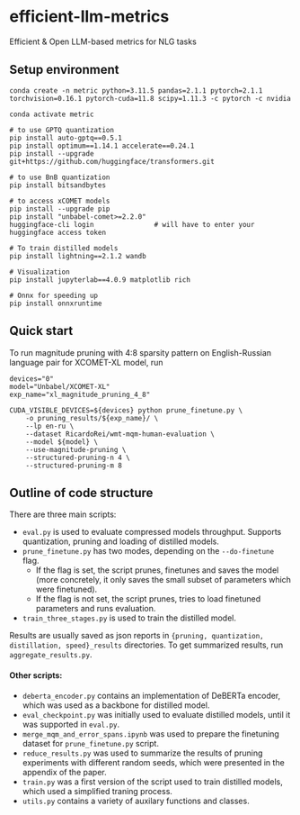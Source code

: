 # efficient-llm-metrics
Efficient &amp; Open LLM-based metrics for NLG tasks

## Setup environment
```
conda create -n metric python=3.11.5 pandas=2.1.1 pytorch=2.1.1 torchvision=0.16.1 pytorch-cuda=11.8 scipy=1.11.3 -c pytorch -c nvidia

conda activate metric

# to use GPTQ quantization
pip install auto-gptq==0.5.1
pip install optimum==1.14.1 accelerate==0.24.1
pip install --upgrade git+https://github.com/huggingface/transformers.git

# to use BnB quantization
pip install bitsandbytes

# to access xCOMET models
pip install --upgrade pip
pip install "unbabel-comet>=2.2.0"
huggingface-cli login               # will have to enter your huggingface access token

# To train distilled models
pip install lightning==2.1.2 wandb

# Visualization
pip install jupyterlab==4.0.9 matplotlib rich

# Onnx for speeding up
pip install onnxruntime
```

## Quick start

To run magnitude pruning with 4:8 sparsity pattern on English-Russian language pair for XCOMET-XL model, run
```
devices="0"
model="Unbabel/XCOMET-XL"
exp_name="xl_magnitude_pruning_4_8"

CUDA_VISIBLE_DEVICES=${devices} python prune_finetune.py \
    -o pruning_results/${exp_name}/ \
    --lp en-ru \
    --dataset RicardoRei/wmt-mqm-human-evaluation \
    --model ${model} \
    --use-magnitude-pruning \
    --structured-pruning-n 4 \
    --structured-pruning-m 8
```

## Outline of code structure

There are three main scripts:
- `eval.py` is used to evaluate compressed models throughput. Supports quantization, pruning and loading of distilled models.
- `prune_finetune.py` has two modes, depending on the `--do-finetune` flag.
  - If the flag is set, the script prunes, finetunes and saves the model (more concretely, it only saves the small subset of parameters which were finetuned).
  - If the flag is not set, the script prunes, tries to load finetuned parameters and runs evaluation.
- `train_three_stages.py` is used to train the distilled model.

Results are usually saved as json reports in `{pruning, quantization, distillation, speed}_results` directories. To get summarized results, run `aggregate_results.py`.

#### Other scripts:
- `deberta_encoder.py` contains an implementation of DeBERTa encoder, which was used as a backbone for distilled model.
- `eval_checkpoint.py` was initially used to evaluate distilled models, until it was supported in `eval.py`.
- `merge_mqm_and_error_spans.ipynb` was used to prepare the finetuning dataset for `prune_finetune.py` script.
- `reduce_results.py` was used to summarize the results of pruning experiments with different random seeds, which were presented in the appendix of the paper.
- `train.py` was a first version of the script used to train distilled models, which used a simplified traning process.
- `utils.py` contains a variety of auxilary functions and classes.